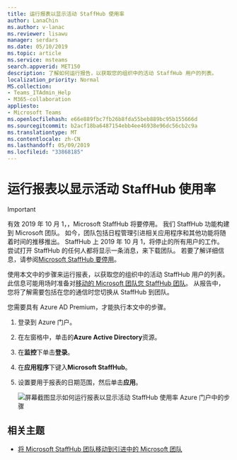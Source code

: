 ```yaml
---
title: 运行报表以显示活动 StaffHub 使用率
author: LanaChin
ms.author: v-lanac
ms.reviewer: lisawu
manager: serdars
ms.date: 05/10/2019
ms.topic: article
ms.service: msteams
search.appverid: MET150
description: 了解如何运行报告，以获取您的组织中的活动 StaffHub 用户的列表。
localization_priority: Normal
MS.collection:
- Teams_ITAdmin_Help
- M365-collaboration
appliesto:
- Microsoft Teams
ms.openlocfilehash: e66e889fbc7fb26b8fda55beb889bc95b155666d
ms.sourcegitcommit: b2acf18ba6487154ebb4ee46938e96dc56cb2c9a
ms.translationtype: MT
ms.contentlocale: zh-CN
ms.lasthandoff: 05/09/2019
ms.locfileid: "33868185"
---
```

# <a name="run-a-report-to-show-active-staffhub-usage"></a>运行报表以显示活动 StaffHub 使用率

> [!IMPORTANT]
> 有效 2019 年 10 月 1，，Microsoft StaffHub 将要停用。 我们 StaffHub 功能构建到 Microsoft 团队。 如今，团队包括日程管理引进相关应用程序和其他功能将随着时间的推移推出。 StaffHub 上 2019 年 10 月 1，将停止的所有用户的工作。 尝试打开 StaffHub 的任何人都将显示一条消息，来下载团队。 若要了解详细信息，请参阅[Microsoft StaffHub 要停用](microsoft-staffhub-to-be-retired.md)。  

使用本文中的步骤来运行报表，以获取您的组织中的活动 StaffHub 用户的列表。 此信息可能用场时准备对[移动的 Microsoft 团队您 StaffHub 团队](move-staffhub-teams-to-shifts-in-teams.md)。 从报告中，您将了解需要包括在您的通信时您切换从 StaffHub 到团队。

您需要具有 Azure AD Premium，才能执行本文中的步骤。

1. 登录到 Azure 门户。
2. 在左窗格中，单击的**Azure Active Directory**资源。
3. 在**监控**下单击**登录**。
4. 在**应用程序**下键入**Microsoft StaffHub**。
5. 设置要用于报表的日期范围，然后单击**应用**。 

    ![屏幕截图显示如何运行报表以显示活动 StaffHub 使用率 Azure 门户中的步骤](../../media/staffhub-active-usage-report.png)

## <a name="related-topics"></a>相关主题

- [将 Microsoft StaffHub 团队移动到引进中的 Microsoft 团队](move-staffhub-teams-to-shifts-in-teams.md)
